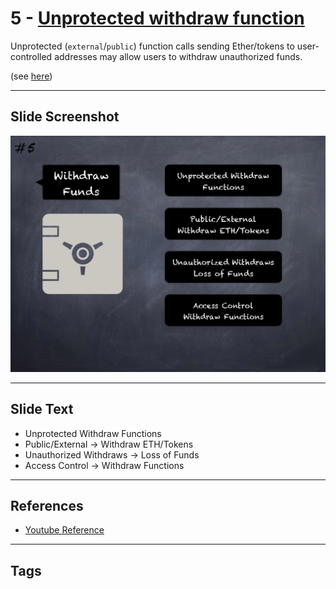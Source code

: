 # 5 - [Unprotected withdraw function](Unprotected%20withdraw%20function.md)
Unprotected (`external`/`public`) function calls sending Ether/tokens to user-controlled addresses may allow users to withdraw unauthorized funds. 

(see [here](https://swcregistry.io/docs/SWC-105))

___
## Slide Screenshot
![05.png](../images/pitfalls_and_best_practices101/005.png)
___
## Slide Text
- Unprotected Withdraw Functions
- Public/External -> Withdraw ETH/Tokens
- Unauthorized Withdraws -> Loss of Funds
- Access Control -> Withdraw Functions
___
## References
- [Youtube Reference](https://youtu.be/OOzyoaYIw2k?t=506)
___
## Tags